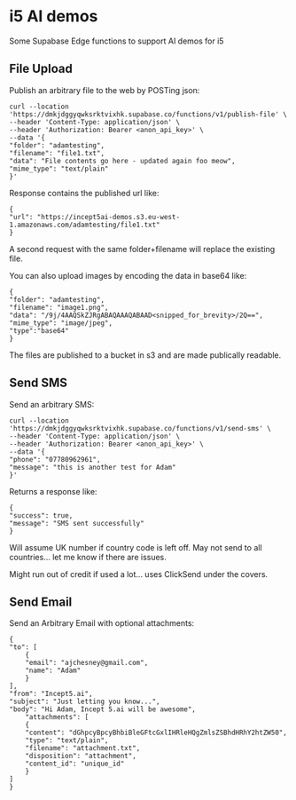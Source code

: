 # i5 AI demos

Some Supabase Edge functions to support AI demos for i5

## File Upload

Publish an arbitrary file to the web by POSTing json:

    curl --location 'https://dmkjdggyqwksrktvixhk.supabase.co/functions/v1/publish-file' \
    --header 'Content-Type: application/json' \
    --header 'Authorization: Bearer <anon_api_key>' \
    --data '{
    "folder": "adamtesting",
    "filename": "file1.txt",
    "data": "File contents go here - updated again foo meow",
    "mime_type": "text/plain"
    }'

Response contains the published url like:

    {
    "url": "https://incept5ai-demos.s3.eu-west-1.amazonaws.com/adamtesting/file1.txt"
    }

A second request with the same folder+filename will replace the existing file.

You can also upload images by encoding the data in base64 like:

    {
    "folder": "adamtesting",
    "filename": "image1.png",
    "data": "/9j/4AAQSkZJRgABAQAAAQABAAD<snipped_for_brevity>/2Q==",
    "mime_type": "image/jpeg",
    "type":"base64"
    }

The files are published to a bucket in s3 and are made publically readable.

## Send SMS

Send an arbitrary SMS:

    curl --location 'https://dmkjdggyqwksrktvixhk.supabase.co/functions/v1/send-sms' \
    --header 'Content-Type: application/json' \
    --header 'Authorization: Bearer <anon_api_key>' \
    --data '{
    "phone": "07780962961",
    "message": "this is another test for Adam"
    }'

Returns a response like:

    {
    "success": true,
    "message": "SMS sent successfully"
    }

Will assume UK number if country code is left off. May not send to all countries... let me know if there are issues.

Might run out of credit if used a lot... uses ClickSend under the covers.

## Send Email

Send an Arbitrary Email with optional attachments:

    {
    "to": [
        {
        "email": "ajchesney@gmail.com",
        "name": "Adam"
        }
    ],
    "from": "Incept5.ai",
    "subject": "Just letting you know...",
    "body": "Hi Adam, Incept 5.ai will be awesome",
        "attachments": [
        {
        "content": "dGhpcyBpcyBhbiBleGFtcGxlIHRleHQgZmlsZSBhdHRhY2htZW50",
        "type": "text/plain",
        "filename": "attachment.txt",
        "disposition": "attachment",
        "content_id": "unique_id"
        }
    ]
    }